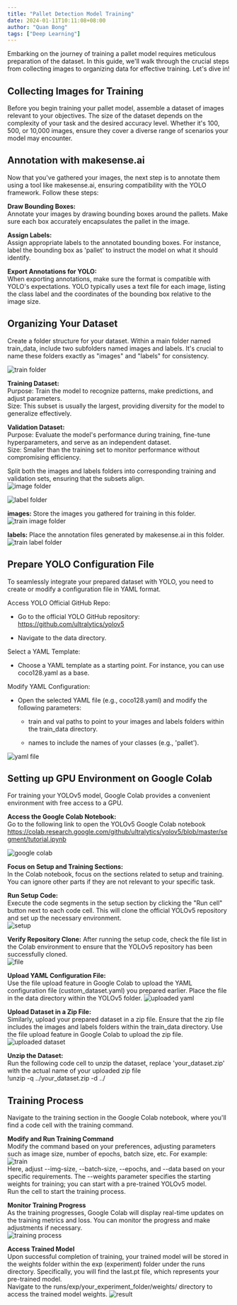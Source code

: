 ```yaml
---
title: "Pallet Detection Model Training"
date: 2024-01-11T10:11:08+08:00
author: "Quan Bong"
tags: ["Deep Learning"]
---
```

Embarking on the journey of training a pallet model requires meticulous preparation of the dataset. In this guide, we'll walk through the crucial steps from collecting images to organizing data for effective training. Let's dive in!

Collecting Images for Training
---
Before you begin training your pallet model, assemble a dataset of images relevant to your objectives. The size of the dataset depends on the complexity of your task and the desired accuracy level. Whether it's 100, 500, or 10,000 images, ensure they cover a diverse range of scenarios your model may encounter.

Annotation with makesense.ai
---
Now that you've gathered your images, the next step is to annotate them using a tool like makesense.ai, ensuring compatibility with the YOLO framework. Follow these steps:

__Draw Bounding Boxes:__  
Annotate your images by drawing bounding boxes around the pallets. Make sure each box accurately encapsulates the pallet in the image.

__Assign Labels:__  
Assign appropriate labels to the annotated bounding boxes. For instance, label the bounding box as 'pallet' to instruct the model on what it should identify.

__Export Annotations for YOLO:__  
When exporting annotations, make sure the format is compatible with YOLO's expectations. YOLO typically uses a text file for each image, listing the class label and the coordinates of the bounding box relative to the image size.

Organizing Your Dataset
---
Create a folder structure for your dataset. Within a main folder named train_data, include two subfolders named images and labels. It's crucial to name these folders exactly as "images" and "labels" for consistency.  

![train folder](01-train_folder.png)

__Training Dataset:__  
Purpose: Train the model to recognize patterns, make predictions, and adjust parameters.  
Size: This subset is usually the largest, providing diversity for the model to generalize effectively.

__Validation Dataset:__  
Purpose: Evaluate the model's performance during training, fine-tune hyperparameters, and serve as an independent dataset.  
Size: Smaller than the training set to monitor performance without compromising efficiency.

Split both the images and labels folders into corresponding training and validation sets, ensuring that the subsets align.  
![image folder](04-images_folder.png)

![label folder](05-labels_folder.png)

__images:__ Store the images you gathered for training in this folder.  
![train image folder](02-train_image_folder.png)

__labels:__ Place the annotation files generated by makesense.ai in this folder.  
![train label folder](03-train_label_folder.png)

Prepare YOLO Configuration File
---
To seamlessly integrate your prepared dataset with YOLO, you need to create or modify a configuration file in YAML format.  

Access YOLO Official GitHub Repo:
  - Go to the official YOLO GitHub repository: https://github.com/ultralytics/yolov5

  - Navigate to the data directory.

Select a YAML Template:

  - Choose a YAML template as a starting point. For instance, you can use coco128.yaml as a base.

Modify YAML Configuration:
  - Open the selected YAML file (e.g., coco128.yaml) and modify the following parameters:

    - train and val paths to point to your images and labels folders within the train_data directory.
   
    - names to include the names of your classes (e.g., 'pallet').

![yaml file](06-yaml_file.png)

Setting up GPU Environment on Google Colab
---

For training your YOLOv5 model, Google Colab provides a convenient environment with free access to a GPU.

__Access the Google Colab Notebook:__  
Go to the following link to open the YOLOv5 Google Colab notebook  
https://colab.research.google.com/github/ultralytics/yolov5/blob/master/segment/tutorial.ipynb  

![google colab](07-google_colab.png)

__Focus on Setup and Training Sections:__  
In the Colab notebook, focus on the sections related to setup and training. You can ignore other parts if they are not relevant to your specific task.  


__Run Setup Code:__  
Execute the code segments in the setup section by clicking the "Run cell" button next to each code cell. This will clone the official YOLOv5 repository and set up the necessary environment.  
![setup](08-setup.png)

__Verify Repository Clone:__
After running the setup code, check the file list in the Colab environment to ensure that the YOLOv5 repository has been successfully cloned.  
![file](09-file.png)


__Upload YAML Configuration File:__  
Use the file upload feature in Google Colab to upload the YAML configuration file (custom_dataset.yaml) you prepared earlier. Place the file in the data directory within the YOLOv5 folder.
![uploaded yaml](10-uploaded_yaml.png)

__Upload Dataset in a Zip File:__  
Similarly, upload your prepared dataset in a zip file. Ensure that the zip file includes the images and labels folders within the train_data directory. Use the file upload feature in Google Colab to upload the zip file.
![uploaded dataset](11-uploaded_dataset.png)

__Unzip the Dataset:__  
Run the following code cell to unzip the dataset, replace 'your_dataset.zip' with the actual name of your uploaded zip file  
!unzip -q ../your_dataset.zip -d ../  

Training Process
---

Navigate to the training section in the Google Colab notebook, where you'll find a code cell with the training command. 

__Modify and Run Training Command__  
Modify the command based on your preferences, adjusting parameters such as image size, number of epochs, batch size, etc. For example:  
![train](12-train.png)  
Here, adjust --img-size, --batch-size, --epochs, and --data based on your specific requirements. The --weights parameter specifies the starting weights for training; you can start with a pre-trained YOLOv5 model.  
Run the cell to start the training process.  

__Monitor Training Progress__  
As the training progresses, Google Colab will display real-time updates on the training metrics and loss. You can monitor the progress and make adjustments if necessary.  
![training process](13-training_progress.png)

__Access Trained Model__  
Upon successful completion of training, your trained model will be stored in the weights folder within the exp (experiment) folder under the runs directory. Specifically, you will find the last.pt file, which represents your pre-trained model.  
Navigate to the runs/exp/your_experiment_folder/weights/ directory to access the trained model weights.
![result](14-result.png)